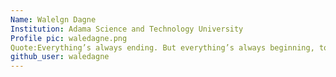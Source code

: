 ```yaml
---
Name: Walelgn Dagne
Institution: Adama Science and Technology University
Profile pic: waledagne.png
Quote:Everything’s always ending. But everything’s always beginning, too.
github_user: waledagne
---
```

